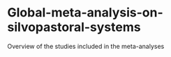# Global-meta-analysis-on-silvopastoral-systems
Overview of the studies included in the meta-analyses
